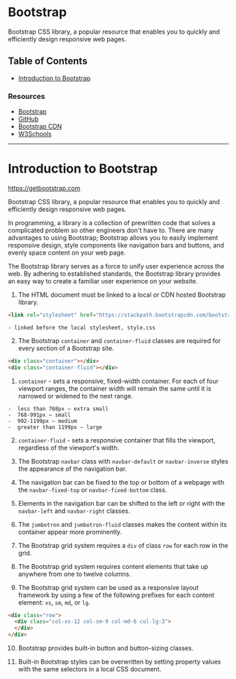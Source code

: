 # Bootstrap

Bootstrap CSS library, a popular resource that enables you to quickly and efficiently design responsive web pages.


## Table of Contents

- [Introduction to Bootstrap](#introduction-to-bootstrap)


### Resources

- [Bootstrap](https://getbootstrap.com)
- [GitHub](https://github.com/twbs/bootstrap)
- [Bootstrap CDN](https://bootstrapcdn.com)
- [W3Schools](https://w3schools.com/bootstrap)

---

# Introduction to Bootstrap

https://getbootstrap.com

Bootstrap CSS library, a popular resource that enables you to quickly and efficiently design responsive web pages.

In programming, a library is a collection of prewritten code that solves a complicated problem so other engineers don't have to. There are many advantages to using Bootstrap; Bootstrap allows you to easily implement responsive design, style components like navigation bars and buttons, and evenly space content on your web page.

The Bootstrap library serves as a force to unify user experience across the web. By adhering to established standards, the Bootstrap library provides an easy way to create a familiar user experience on your website.

1. The HTML document must be linked to a local or CDN hosted Bootstrap library.

  ```HTML
  <link rel="stylesheet" href="https://stackpath.bootstrapcdn.com/bootstrap/4.1.0/css/bootstrap.min.css" integrity="sha384-9gVQ4dYFwwWSjIDZnLEWnxCjeSWFphJiwGPXr1jddIhOegiu1FwO5qRGvFXOdJZ4" crossorigin="anonymous">
  ```

    - linked before the local stylesheet, style.css

2. The Bootstrap `container` and `container-fluid` classes are required for every section of a Bootstrap site.

  ```HTML
  <div class="container"></div>
  <div class="container-fluid"></div>
  ```

  1. `container` - sets a responsive, fixed-width container. For each of four viewport ranges, the container width will remain the same until it is narrowed or widened to the next range.

    -  less than 768px — extra small
    -  768-991px — small
    -  992-1199px — medium
    -  greater than 1199px — large

  2. `container-fluid` - sets a responsive container that fills the viewport, regardless of the viewport's width.

3. The Bootstrap `navbar` class with `navbar-default` or `navbar-inverse` styles the appearance of the navigation bar.

4. The navigation bar can be fixed to the top or bottom of a webpage with the `navbar-fixed-top` or `navbar-fixed-bottom` class.

5. Elements in the navigation bar can be shifted to the left or right with the `navbar-left` and `navbar-right` classes.

6. The `jumbotron` and `jumbotron-fluid` classes makes the content within its container appear more prominently.

7. The Bootstrap grid system requires a `div` of class `row` for each row in the grid.

8. The Bootstrap grid system requires content elements that take up anywhere from one to twelve columns.

9. The Bootstrap grid system can be used as a responsive layout framework by using a few of the following prefixes for each content element: `xs`, `sm`, `md`, or `lg`.

  ```HTML
  <div class="row">
    <div class="col-xs-12 col-sm-9 col-md-6 col-lg-3">
    </div>
  </div>
  ```

10. Bootstrap provides built-in button and button-sizing classes.

11. Built-in Bootstrap styles can be overwritten by setting property values with the same selectors in a local CSS document.
